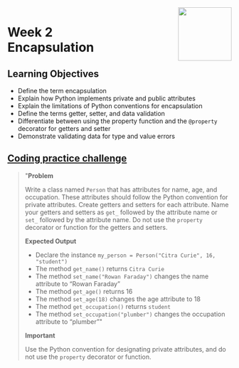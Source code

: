 <a href="../">
  <img src="/img/Object-Oriented_Python_Inheritance_and_Encapsulation_logo.avif" width="120" align="right">
</a>

# Week 2 <br> Encapsulation

## Learning Objectives
- Define the term encapsulation
- Explain how Python implements private and public attributes
- Explain the limitations of Python conventions for encapsulation
- Define the terms getter, setter, and data validation
- Differentiate between using the property function and the `@property` decorator for getters and setter
- Demonstrate validating data for type and value errors

## [Coding practice challenge](./lab_challenge.py)


>"**Problem**
>
>Write a class named `Person` that has attributes for name, age, and occupation. These attributes should follow the Python convention for private attributes. Create getters and setters for each attribute. Name your getters and setters as `get_` followed by the attribute name or `set_` followed by the attribute name. Do not use the `property` decorator or function for the getters and setters.
>
>**Expected Output**
>- Declare the instance `my_person = Person("Citra Curie", 16, "student")`
>- The method `get_name()` returns `Citra Curie`
>- The method `set_name("Rowan Faraday")` changes the name attribute to “Rowan Faraday”
>- The method `get_age()` returns 16
>- The method `set_age(18)` changes the age attribute to 18
>- The method `get_occupation()` returns `student`
>- The method `set_occupation("plumber")` changes the occupation attribute to “plumber”"
>
>**Important**
>
>Use the Python convention for designating private attributes, and do not use the `property` decorator or function.
